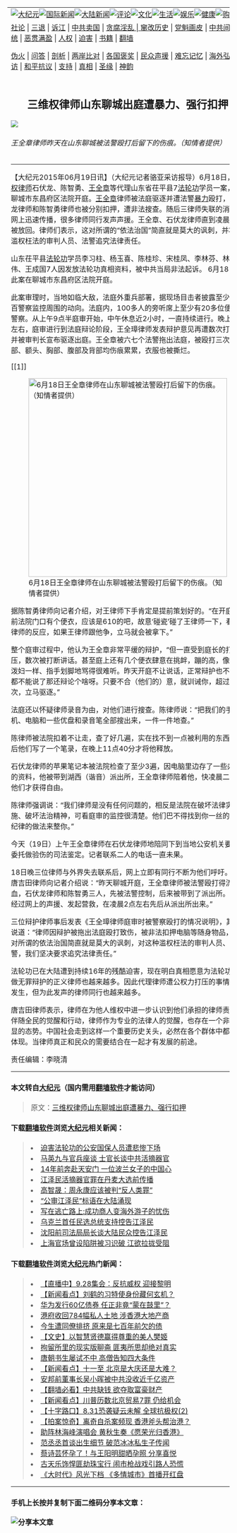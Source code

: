 <a name="1" id="1" target="_blank"></a><span id="1"></span>
<table border="0"><tr><td colspan="2" VALIGN=TOP><a href="https://github.com/asdfgt5/djy/blob/master/gb/nsc413.md#1"><img src="https://raw.githubusercontent.com/asdfgt5/1/master/t/djy/1.jpg" title="大纪元"></a><a href="https://github.com/asdfgt5/djy/blob/master/gb/n24hr.md#1"><img src="https://raw.githubusercontent.com/asdfgt5/1/master/t/djy/3.jpg" title="国际新闻"></a><a href="https://github.com/asdfgt5/djy/blob/master/gb/nsc413.md#1"><img src="https://raw.githubusercontent.com/asdfgt5/1/master/t/djy/4.jpg" title="大陆新闻"></a><a href="https://github.com/asdfgt5/djy/blob/master/gb/news392.md#1"><img src="https://raw.githubusercontent.com/asdfgt5/1/master/t/djy/5.jpg" title="评论"></a><a href="https://github.com/asdfgt5/djy/blob/master/gb/news2007.md#1"><img src="https://raw.githubusercontent.com/asdfgt5/1/master/t/djy/6.jpg" title="文化"></a><a href="https://github.com/asdfgt5/djy/blob/master/gb/news2008.md#1"><img src="https://raw.githubusercontent.com/asdfgt5/1/master/t/djy/7.jpg" title="生活"></a><a href="https://github.com/asdfgt5/djy/blob/master/gb/ncyule.md#1"><img src="https://raw.githubusercontent.com/asdfgt5/1/master/t/djy/8.jpg" title="娱乐"></a><a href="https://github.com/asdfgt5/djy/blob/master/gb/nsc1002.md#1"><img src="https://raw.githubusercontent.com/asdfgt5/1/master/t/djy/9.jpg" title="健康"><a href="https://www.youlucky.com"><img src="https://raw.githubusercontent.com/asdfgt5/1/master/t/djy/10.jpg" title="购物"></a><a href="https://www.supportepoch.org/donation?utm_medium=epochtimes&utm_source=referral&utm_campaign=donate_button_djyhomepage"><img src="https://raw.githubusercontent.com/asdfgt5/1/master/t/djy/12.jpg" title="捐款"></a></td></tr>
<tr><td colspan="2" VALIGN=TOP><a target="_blank" href="https://git.io/fjCRf">社论</a> | <a target="_blank" href="https://github.com/asdfgt5/djy/blob/master/gb/nf5657.md#1">三退</a> | <a target="_blank" href="https://github.com/asdfgt5/djy/blob/master/gb/nf6123.md#1">诉江</a> | <a target="_blank" href="https://github.com/asdfgt5/djy/blob/master/gb/nf1176117.md#1">中共卖国</a> | <a target="_blank" href="https://github.com/asdfgt5/djy/blob/master/gb/nf5773.md#1">贪腐淫乱 | <a target="_blank" href="https://github.com/asdfgt5/djy/blob/master/gb/nf1176115.md#1">窜改历史</a> | <a target="_blank" href="https://github.com/asdfgt5/djy/blob/master/gb/nf1176107.md#1">党魁画皮</a> | <a target="_blank" href="https://github.com/asdfgt5/djy/blob/master/gb/nf1320400.md#1">中共间谍</a> | <a target="_blank" href="https://github.com/asdfgt5/djy/blob/master/gb/nf1176114.md#1">破坏传统</a> | <a target="_blank" href="https://github.com/asdfgt5/djy/blob/master/gb/nf5287.md#1">恶贯满盈</a> | <a target="_blank" href="https://github.com/asdfgt5/djy/blob/master/gb/ncid278.md#1">人权</a> | <a target="_blank" href="https://github.com/asdfgt5/djy/blob/master/gb/nf1176111.md#1">迫害</a> | <a target="_blank" href="https://github.com/asdfgt5/djy/blob/master/gb/nf1235328.md#1">书籍</a> | <a target="_blank" href="https://github.com/asdfgt5/fq/blob/master/README.md?zsrh#1">翻墙</a></p><p><a target="_blank" href="https://github.com/asdfgt5/djy/blob/master/gb/nf5562.md#1">伪火</a> | <a target="_blank" href="https://github.com/asdfgt5/djy/blob/master/gb/nf4378.md#1">问答</a> | <a target="_blank" href="https://github.com/asdfgt5/djy/blob/master/gb/nf5792.md#1">剖析</a> | <a target="_blank" href="https://github.com/asdfgt5/djy/blob/master/gb/nf5735.md#1">两岸比对</a> | <a target="_blank" href="https://github.com/asdfgt5/djy/blob/master/gb/nf6119.md#1">各国褒奖</a> | <a target="_blank" href="https://github.com/asdfgt5/djy/blob/master/gb/nf6120.md#1">民众声援</a> | <a target="_blank" href="https://github.com/asdfgt5/djy/blob/master/gb/nf1188594.md#1">难忘记忆</a> | <a target="_blank" href="https://github.com/asdfgt5/djy/blob/master/gb/nf3180.md#1">海外弘传</a> | <a target="_blank" href="https://github.com/asdfgt5/djy/blob/master/gb/nf5410.md#1">万人上访</a> | <a target="_blank" href="https://github.com/asdfgt5/ntdtv/blob/master/gb/prog1530_1.md#1">和平抗议</a> | <a target="_blank" href="https://github.com/asdfgt5/djy/blob/master/gb/nf4386.md#1">支持</a> | <a target="_blank" href="https://github.com/asdfgt5/djy/blob/master/gb/nf4389.md#1">真相</a> | <a target="_blank" href="https://github.com/asdfgt5/djy/blob/master/gb/nf5790.md#1">圣缘</a> | <a target="_blank" href="https://github.com/asdfgt5/djy/blob/master/gb/nf4786.md#1">神韵</a></td></tr>
<tr><td VALIGN=TOP width="626"><h2 align=center>三维权律师山东聊城出庭遭暴力、强行扣押</h2>
<img src="http://i.epochtimes.com/assets/uploads/2015/06/150619020201941-450x600.jpg" />
<h6>王全章律师昨天在山东聊城被法警殴打后留下的伤痕。（知情者提供）
</h6>
<hr>
<p>【大纪元2015年06月19日讯】（大纪元记者骆亚采访报导）6月18日，<a href="https://github.com/asdfgt5/djy/blob/master/gb/tag/%E7%BB%B4%E6%9D%83%E5%BE%8B%E5%B8%88.md">维权律师</a>石伏龙、陈智勇、<a href="https://github.com/asdfgt5/djy/blob/master/gb/tag/%E7%8E%8B%E5%85%A8%E7%AB%A0.md">王全章</a>等代理山东省茌平县7<a href="https://github.com/asdfgt5/djy/blob/master/gb/tag/%E6%B3%95%E8%BD%AE%E5%8A%9F.md">法轮功</a>学员一案，在聊城市东昌府区法院开庭。<a href="https://github.com/asdfgt5/djy/blob/master/gb/tag/%E7%8E%8B%E5%85%A8%E7%AB%A0.md">王全章</a>律师被法庭驱逐并遭法警<a href="https://github.com/asdfgt5/djy/blob/master/gb/tag/%E6%9A%B4%E5%8A%9B.md">暴力</a>殴打，石伏龙律师和陈智勇律师也被分别扣押，遭非法搜查。随后三律师失联的消息在网上迅速传播，很多律师同行发声声援。王全章、石伏龙律师直到凌晨2点被放回。律师们表示，这对所谓的“依法治国”简直就是莫大的讽刺，并将对滥权枉法的审判人员、法警追究法律责任。</p>
<p>山东茌平县<a href="https://github.com/asdfgt5/djy/blob/master/gb/tag/%E6%B3%95%E8%BD%AE%E5%8A%9F.md">法轮功</a>学员李习柱、杨玉喜、陈桂珍、宋桂凤、李林芬、林秀伟、王成国7人因发放法轮功真相资料，被中共当局非法起诉。 6月18日，此案在聊城市东昌府区法院开庭。</p>
<p>此案审理时，当地如临大敌，法庭外重兵部署，据现场目击者披露至少有上百警察监控周围的动向。法庭内，100多人的旁听席上至少有20多位便衣警察。从上午9点半庭审开始，中午休息近2小时，一直持续进行。晚上7点左右，庭审进行到法庭辩论阶段，王全璋律师发表辩护意见再遭数次打断，并被审判长宣布驱逐出庭。王全章被六七个法警拖出法庭，被殴打三次，面部、额头、胸部、腹部及背部均伤痕累累，衣服也被撕烂。</p>
<p>[[1]]<br />
	<figure id="attachment_5883571" style="width: 450px" class="wp-caption aligncenter"><img src="http://i.epochtimes.com/assets/uploads/2015/06/150619020227941.jpg" alt="6月18日王全章律师在山东聊城被法警殴打后留下的伤痕。（知情者提供）" title="6月18日王全章律师在山东聊城被法警殴打后留下的伤痕。（知情者提供）" width="450" b="600"
	class="size-large wp-image-5883571" /></a><figcaption class="wp-caption-text">6月18日王全章律师在山东聊城被法警殴打后留下的伤痕。（知情者提供）</figcaption></figure></p>
<p>据陈智勇律师向记者介绍，对王律师下手肯定是提前策划好的。“在开庭之前法院门口有个便衣，应该是610的吧，故意‘碰瓷’碰了王律师一下，看王律师的反应，如果王律师跟他争，立马就会被拿下。”</p>
<p>整个庭审过程中，他认为王全章非常平缓的辩护，“但一直受到庭长的打压，数次被打断讲话。甚至庭上还有几个便衣肆意在挑衅，蹦的高，像骂街泼妇一样、指手划脚地骂得很难听。昨天开庭不让说话，正常辩护也不让，都不能说了那还辩论个啥呀。只要不合（他们的）意，就训诫你，超过三次，立马驱逐。”</p>
<p>法庭还以怀疑律师录音为由，对他们进行搜查。陈律师说：“把我们的手机、电脑和一些优盘和录音笔全部搜出来，一件一件地查。”</p>
<p>陈律师被法院扣着不让走，查了好几遍，实在找不到一点被利用的东西，最后他们写了一个笔录，在晚上11点40分才将他释放。</p>
<p>石伏龙律师的苹果笔记本被法院检查了至少3遍，因电脑里边存了一些办案的资料，他被带到湖西（谐音）派出所，王全章律师陪着他，快凌晨二点，他们才获得自由。</p>
<p>陈律师强调说：“我们律师是没有任何问题的，相反是法院在破坏法律实施、破坏法治精神，可看庭审的监控很清楚。他们巴不得找到你一丝的违反纪律的做法来整你。”</p>
<p>今天（19日）上午王全章律师在石伏龙律师地陪同下到当地公安机关要求委托做验伤的司法鉴定。记者联系二人的电话一直未果。</p>
<p>18日晚三位律师与外界失去联系后，网上立即有同行不断为他们呼吁。据唐吉田律师向记者介绍说：“昨天聊城开庭，王全章律师被法警殴打得流血，石伏龙律师和陈智勇三人，先被法警控制，后来被带到了派出所。然后经过网上的声援、发起营救，在凌晨2点左右先后从派出所出来。”</p>
<p>三位辩护律师事后发表《王全璋律师庭审时被警察殴打的情况说明》，其中说道：“律师因辩护被拖出法庭殴打致伤，被非法扣押电脑等随身物品，这对所谓的依法治国简直就是莫大的讽刺，对这种滥权枉法的审判人员、法警，我们坚决要求追究法律责任。”</p>
<p>法轮功已在大陆遭到持续16年的残酷迫害，现在明白真相愿意为法轮功案做无罪辩护的正义律师也越来越多。因此代理律师遭公权力打压的事情经常发生，但为此发声的律师同行也越来越多。</p>
<p>唐吉田律师表示，律师在为他人维权中进一步认识到他们承担的律师责任，伴随全民的觉醒和行动，律师作为专业的法律人的觉醒，也存在一个非常明显的态势。中国社会走到这样一个重要历史关头，必然在各个群体中都有所体现。当律师真正和民众的需要结合在一起才有发展的前途。</p>
<p>责任编辑：李晓清</p>
<hr>

#### 本文转自<a href="http://www.epochtimes.com">大纪元</a>（国内需用<a href="https://git.io/JesJV">翻墙软件</a>才能访问）
> 原文：<a href="http://www.epochtimes.com/gb/15/6/19/n4461385.htm">三维权律师山东聊城出庭遭暴力、强行扣押</a>
#### 下载<a href="https://git.io/JesJV">翻墙软件</a>浏览<a href="http://www.epochtimes.com">大纪元</a>相关新闻：
> <li><a href="http://www.epochtimes.com/gb/15/6/19/n4461007.htm">迫害法轮功的公安国保人员遭悲惨下场</a></li>
> <li><a href="http://www.epochtimes.com/gb/15/6/18/n4460511.htm">马英九与官兵座谈 士官长谈中共活摘器官</a></li>
> <li><a href="http://www.epochtimes.com/gb/15/6/17/n4460019.htm">14年前奔赴天安门 一位波兰女子的中国心</a></li>
> <li><a href="http://www.epochtimes.com/gb/15/6/17/n4460115.htm">江泽民活摘器官罪在丹麦大选前传播</a></li>
> <li><a href="http://www.epochtimes.com/gb/15/6/16/n4458623.htm">高智晟：周永康应该被判“反人类罪”</a></li>
> <li><a href="http://www.epochtimes.com/gb/15/6/17/n4459416.htm">“公审江泽民”标语在大陆涌现</a></li>
> <li><a href="http://www.epochtimes.com/gb/15/6/17/n4459388.htm">写在逃亡路上:成功商人变海外游子的忧伤</a></li>
> <li><a href="http://www.epochtimes.com/gb/15/6/17/n4459389.htm">乌克兰首任民选总统支持控告江泽民</a></li>
> <li><a href="http://www.epochtimes.com/gb/15/6/16/n4458661.htm">沈阳前司法局局长谈大陆民众控告江泽民</a></li>
> <li><a href="http://www.epochtimes.com/gb/15/6/15/n4457890.htm">上海官场曾设陷阱被习识破 江欲拉拢受阻</a></li>

#### 下载<a href="https://git.io/JesJV">翻墙软件</a>浏览<a href="http://www.epochtimes.com">大纪元</a>热门新闻：
> <li><a href="http://www.epochtimes.com/gb/19/9/24/n11544233.htm">【直播中】9.28集会：反抗威权 迎接黎明</a></li>
> <li><a href="http://www.epochtimes.com/gb/19/9/27/n11551223.htm">【新闻看点】刘鹤的习特使身份藏何玄机？</a></li>
> <li><a href="http://www.epochtimes.com/gb/19/9/27/n11551310.htm">华为发行60亿债券 任正非竟“蒙在鼓里”？</a></li>
> <li><a href="http://www.epochtimes.com/gb/19/9/27/n11551088.htm">港府收回784幅私人土地 涉香港大地产商</a></li>
> <li><a href="http://www.epochtimes.com/gb/15/9/3/n4519621.htm">今生遭同僚排挤 原来是七百年前欠的债</a></li>
> <li><a href="http://www.epochtimes.com/gb/19/9/22/n11539138.htm">【文史】以智慧贤德赢得尊重的美人樊姬</a></li>
> <li><a href="http://www.epochtimes.com/gb/19/9/22/n11539196.htm">拘留所里的现实版聊斋 匪夷所思却绝对真实</a></li>
> <li><a href="http://www.epochtimes.com/gb/19/9/20/n11534314.htm">唐朝书生屡试不中 高僧告知四大条件</a></li>
> <li><a href="http://www.epochtimes.com/gb/19/9/26/n11548856.htm">【新闻看点】十一至 北京是大庆还是大难？</a></li>
> <li><a href="http://www.epochtimes.com/gb/19/9/26/n11547317.htm">安邦前董事长吴小晖被中共没收近千亿资产</a></li>
> <li><a href="http://www.epochtimes.com/gb/19/9/25/n11546931.htm">【翻墙必看】中共缺钱 欲夺取富豪财产</a></li>
> <li><a href="http://www.epochtimes.com/gb/19/9/25/n11546490.htm">【新闻看点】川普历数北京贸易7罪 仍给机会</a></li>
> <li><a href="http://www.epochtimes.com/gb/19/9/27/n11549319.htm">【十字路口】8.31恐袭疑云未解 全球抗极权(2)</a></li>
> <li><a href="http://www.epochtimes.com/gb/19/9/25/n11544688.htm">【拍案惊奇】离奇自杀案频现 香港斧头帮治港？</a></li>
> <li><a href="http://www.epochtimes.com/gb/19/9/23/n11541692.htm">助阵林海峰演唱会 黄秋生奏《愿荣光归香港》</a></li>
> <li><a href="http://www.epochtimes.com/gb/19/9/27/n11551445.htm">范丞丞首谈出生细节 破范冰冰私生子传闻</a></li>
> <li><a href="http://www.epochtimes.com/gb/19/9/26/n11547898.htm">蔡诗芸怀孕了！与王阳明甜晒孕照 分享喜悦</a></li>
> <li><a href="http://www.epochtimes.com/gb/19/9/25/n11546599.htm">古天乐饰悍匪劫珠宝行 闹市枪战戏引路人恐慌</a></li>
> <li><a href="http://www.epochtimes.com/gb/19/9/26/n11548085.htm">《大时代》风光下档 《多情城市》首播开红盘</a></li>
<hr>

#### 手机上长按并复制下面二维码分享本文章：<br><br><img src="http://www.hehaibao.com/qr/index.php?m=1&e=L&p=10&t=&d=https://github.com/asdfgt5/djy/blob/master/gb/15/6/19/n4461385.md%231" title="分享本文章"></td><td VALIGN=TOP><a href="https://github.com/asdfgt5/djy/blob/master/gb/16/1/21/n4622075.md?dfh#1" target="_blank"><img src="https://raw.githubusercontent.com/asdfgt5/djy/master/gb/300/wei-f1.jpg" title="中共的伪火骗局"  alt="中共的伪火骗局"></a><br><a href="https://github.com/asdfgt5/yh/blob/master/README.md?dfh#1" target="_blank"><img src="https://raw.githubusercontent.com/asdfgt5/djy/master/gb/300/yong-h.jpg" title="永恒的见证"  alt="永恒的见证"></a><br><a href="https://github.com/asdfgt5/djy/blob/master/gb/13/9/29/n3974789.md?dfh#1" target="_blank"><img src="https://raw.githubusercontent.com/asdfgt5/djy/master/gb/300/shang-lnz.jpg" title="善良女子被中共投男牢"  alt="善良女子被中共投男牢"></a><br><a href="https://github.com/asdfgt5/djy/blob/master/gb/16/3/16/n4663449.md?dfh#1" target="_blank"><img src="https://raw.githubusercontent.com/asdfgt5/djy/master/gb/300/huo-z3.jpg" title="警卫目击活摘器官"  alt="警卫目击活摘器官"></a><br><a href="https://github.com/asdfgt5/djy/blob/master/gb/16/8/7/n8177641.md?dfh#1" target="_blank"><img src="https://raw.githubusercontent.com/asdfgt5/djy/master/gb/300/huo-z4.jpg" title="证人描述活摘恐怖"  alt="证人描述活摘恐怖"></a><br><a href="https://github.com/asdfgt5/djy/blob/master/gb/10/4/19/n2881569.md?dfh#1" target="_blank"><img src="https://raw.githubusercontent.com/asdfgt5/djy/master/gb/300/huo-z1.jpg" title="揭开活摘器官黑幕"  alt="揭开活摘器官黑幕"></a><br><a href="https://github.com/asdfgt5/djy/blob/master/gb/10/11/7/n3077476.md?dfh#1" target="_blank"><img src="https://raw.githubusercontent.com/asdfgt5/djy/master/gb/300/ma-ks.jpg" title="马克思的成魔之路"  alt="马克思的成魔之路"></a><br><a href="https://github.com/asdfgt5/djy/blob/master/gb/14/6/9/n4173977.md?dfh#1" target="_blank"><img src="https://raw.githubusercontent.com/asdfgt5/djy/master/gb/300/chang-zs.jpg" title="藏字石 蕴天机"  alt="藏字石 蕴天机"></a><br><a href="https://github.com/asdfgt5/djy/blob/master/gb/18/5/10/n10381511.md?dfh#1" target="_blank"><img src="https://raw.githubusercontent.com/asdfgt5/djy/master/gb/300/st1.jpg" title="关注3亿人三退"  alt="关注3亿人三退"></a><br><a href="https://github.com/asdfgt5/djy/blob/master/gb/18/3/21/n10237682.md?dfh#1" target="_blank"><img src="https://raw.githubusercontent.com/asdfgt5/djy/master/gb/300/jie-t.jpg" title="解体中共复兴中华"  alt="解体中共复兴中华"></a><br><a href="https://github.com/asdfgt5/djy/blob/master/gb/9/2/9/n2422991.md?dfh#1" target="_blank"><img src="https://raw.githubusercontent.com/asdfgt5/djy/master/gb/300/gao-zs.jpg" title="中共迫害良心律师"  alt="中共迫害良心律师"></a><br><a href="https://github.com/asdfgt5/djy/blob/master/gb/18/12/9/n10900044.md?dfh#1" target="_blank"><img src="https://raw.githubusercontent.com/asdfgt5/djy/master/gb/300/sj1.jpg" title="303万人举报江泽民"  alt="303万人举报江泽民"></a><br><a href="https://github.com/asdfgt5/djy/blob/master/gb/18/8/28/n10672014.md?dfh#1" target="_blank"><img src="https://raw.githubusercontent.com/asdfgt5/djy/master/gb/300/sj2.jpg" title="这些官员为何起诉江泽民"  alt="这些官员为何起诉江泽民"></a><br><a href="https://github.com/asdfgt5/djy/blob/master/gb/8/12/18/n2367165.md?dfh#1" target="_blank"><img src="https://raw.githubusercontent.com/asdfgt5/djy/master/gb/300/liangan.jpg" title="海峡两岸的强烈对比"  alt="海峡两岸的强烈对比"></a><br><a href="https://github.com/asdfgt5/djy/blob/master/gb/15/5/5/n4427238.md?dfh#1" target="_blank"><img src="https://raw.githubusercontent.com/asdfgt5/djy/master/gb/300/jia-ndzl.jpg" title="加拿大总理的贺信"  alt="加拿大总理的贺信"></a><br><a href="https://github.com/asdfgt5/djy/blob/master/gb/11/6/17/n3289382.md?dfh#1" target="_blank"><img src="https://raw.githubusercontent.com/asdfgt5/djy/master/gb/300/xiao-wd.jpg" title="探寻真相兼听则明"  alt="探寻真相兼听则明"></a><br><a href="https://github.com/asdfgt5/djy/blob/master/gb/18/10/27/n10812623.md?dfh#1" target="_blank"><img src="https://raw.githubusercontent.com/asdfgt5/djy/master/gb/300/yindu.jpg" title="印度媒体报道东方"  alt="印度媒体报道东方"></a><br><a href="https://github.com/asdfgt5/djy/blob/master/gb/18/6/9/n10469652.md?dfh#1" target="_blank"><img src="https://raw.githubusercontent.com/asdfgt5/djy/master/gb/300/xie-j.jpg" title="不一样的海外校园"  alt="不一样的海外校园"></a><br><a href="https://github.com/asdfgt5/djy/blob/master/gb/7/4/5/n1669415.md?dfh#1" target="_blank"><img src="https://raw.githubusercontent.com/asdfgt5/djy/master/gb/300/li-up.jpg" title="从大师到徒弟的传奇"  alt="从大师到徒弟的传奇"></a><br><a href="https://github.com/asdfgt5/djy/blob/master/gb/17/5/26/n9191512.md?dfh#1" target="_blank"><img src="https://raw.githubusercontent.com/asdfgt5/djy/master/gb/300/zfl2.jpg" title="亿万人与东方一本奇书"  alt="亿万人与东方一本奇书"></a><br><a href="https://github.com/asdfgt5/djy/blob/master/gb/13/11/27/n4020290.md?dfh#1" target="_blank"><img src="https://raw.githubusercontent.com/asdfgt5/djy/master/gb/300/zhen-h.jpg" title="大陆见不到的震撼场面"  alt="大陆见不到的震撼场面"></a><br><a href="https://github.com/asdfgt5/djy/blob/master/gb/15/7/17/n4482910.md?dfh#1" target="_blank"><img src="https://raw.githubusercontent.com/asdfgt5/djy/master/gb/300/dalu-sk.jpg" title="人心向善 大陆当初盛况"  alt="人心向善 大陆当初盛况"></a><br><a href="https://github.com/asdfgt5/djy/blob/master/gb/9/10/15/n2689419.md?dfh#1" target="_blank"><img src="https://raw.githubusercontent.com/asdfgt5/djy/master/gb/300/zfl1.jpg" title="追寻真理 这书讲什么"  alt="追寻真理 这书讲什么"></a><br><a href="https://github.com/asdfgt5/fq/blob/master/README.md?dfh#1" target="_blank"><img src="https://raw.githubusercontent.com/asdfgt5/djy/master/gb/300/fq1.jpg" title="下载免费翻墙软件"  alt="下载免费翻墙软件"></a><br></td></tr></table>
